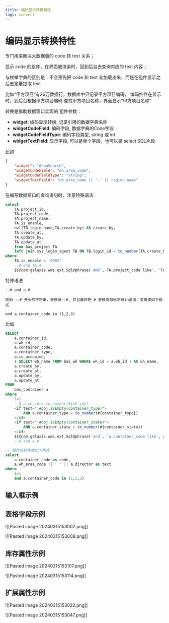 ```yaml
---
title: 编码显示转换特性
tags: convert
---
```


# 编码显示转换特性
专门用来解决大数据量的 code 转 text 关系；

显示 code  的组件，在界面被渲染时，回到后台去查询对应的 text 内容；

与枚举字典的区别是：不会预先把 code 和 text 全加载出来，而是在组件显示之后去定量提取 text

比如“甲方项目“有26万数据行，数据库中只记录甲方项目编码，
编码控件在显示时，到后台根据甲方项目编码 查找甲方项目名称，界面显示“甲方项目名称”

转换是借助数据窗口实现的
组件参数：
- **widget**: 编码显示转换, 记录引用的数据字典名称
- **widgetCodeField**: 编码字段, 数据字典的Code字段
- **widgetCodeFieldType**: 编码字段类型, string 或 int
- **widgetTextField**: 显示字段, 可以是单个字段，也可以是 select SQL片段

比如 
```JSON
{
    "widget": "AreaSearch",
    "widgetCodeField": "wh_area_code",
    "widgetCodeFieldType": "string",
    "widgetTextField": "wh_area_name || '-' || region_name"
}
```

在编写数据窗口的查询语句时，注意特殊语法
```sql
select
    TA.project_id,
    TA.project_code,
    TA.project_name,
    TA.is_enable,
    nvl(TB.login_name,TA.create_by) AS create_by,
    TA.create_at,
    TA.update_by,
    TA.update_at
    from bas_project TA
    left join sys_login_agent TB ON TB.login_id = to_number(TA.create_by)
where
    TA.is_enable = '0001'
    --# and TA.#
    ${@com.galaxis.wms.ext.Sql@phrase('AND', TA.project_code like', 'TA.project_name like')}
```

特殊语法
```
--# and a.#

找到 --# 开头的字符串，替换掉--#, 并且最终把 # 替换成目标字段in语法，变换成如下格式

and a.container_code in (1,2,3)
```

比如
```SQL
SELECT
    a.container_id,
    a.wh_id,
    a.container_code,
    a.container_type,
    a.is_occupied,
    ( SELECT wh_name FROM bas_wh WHERE wh_id = a.wh_id ) AS wh_name,
    a.create_by,
    a.create_at,
    a.update_by,
    a.update_at
FROM
    bas_container a
where
    1=1
    --@ a.wh_id = to_number(#{wh_id})
    <if test="!#obj.isEmpty(container_type)">
        AND a.container_type = to_number(#{container_type})
    </if>
    <if test="!#obj.isEmpty(container_state)">
        AND a.container_state = to_number(#{container_state})
    </if>
    ${@com.galaxis.wms.ext.Sql@phrase('and', 'a.container_code like', a.container_id like)}
    --# and a.#

-- 最终会转换成如下格式
select
    a.container_code as code,
    a.wh_area_code || ' ' || a.director as text
where
    1=1
    and a.container_code in (1,2,3)
```



## 输入框示例

## 表格字段示例


![[Pasted image 20240315153002.png]]

![[Pasted image 20240315153008.png]]

## 库存属性示例


![[Pasted image 20240315153107.png]]

![[Pasted image 20240315153114.png]]

## 扩展属性示例

![[Pasted image 20240315153022.png]]

![[Pasted image 20240315153047.png]]